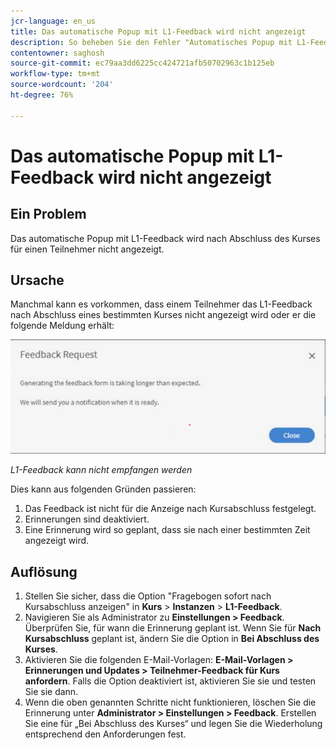 ```yaml
---
jcr-language: en_us
title: Das automatische Popup mit L1-Feedback wird nicht angezeigt
description: So beheben Sie den Fehler "Automatisches Popup mit L1-Feedback wird nicht angezeigt"
contentowner: saghosh
source-git-commit: ec79aa3dd6225cc424721afb50702963c1b125eb
workflow-type: tm+mt
source-wordcount: '204'
ht-degree: 76%

---
```




# Das automatische Popup mit L1-Feedback wird nicht angezeigt

## Ein Problem

Das automatische Popup mit L1-Feedback wird nach Abschluss des Kurses für einen Teilnehmer nicht angezeigt.

## Ursache

Manchmal kann es vorkommen, dass einem Teilnehmer das L1-Feedback nach Abschluss eines bestimmten Kurses nicht angezeigt wird oder er die folgende Meldung erhält:

![](assets/l1-feedback.png)

*L1-Feedback kann nicht empfangen werden*

Dies kann aus folgenden Gründen passieren:

1. Das Feedback ist nicht für die Anzeige nach Kursabschluss festgelegt.
1. Erinnerungen sind deaktiviert.
1. Eine Erinnerung wird so geplant, dass sie nach einer bestimmten Zeit angezeigt wird.

## Auflösung

1. Stellen Sie sicher, dass die Option &quot;Fragebogen sofort nach Kursabschluss anzeigen&quot; in **Kurs** > **Instanzen** > **L1-Feedback**.
   <!--![](assets/l1-feedback.png)-->
1. Navigieren Sie als Administrator zu **Einstellungen > Feedback**. Überprüfen Sie, für wann die Erinnerung geplant ist. Wenn Sie für **Nach Kursabschluss** geplant ist, ändern Sie die Option in **Bei Abschluss des Kurses**.
1. Aktivieren Sie die folgenden E-Mail-Vorlagen: **E-Mail-Vorlagen > Erinnerungen und Updates > Teilnehmer-Feedback für Kurs anfordern**. Falls die Option deaktiviert ist, aktivieren Sie sie und testen Sie sie dann.
1. Wenn die oben genannten Schritte nicht funktionieren, löschen Sie die Erinnerung unter **Administrator > Einstellungen > Feedback**. Erstellen Sie eine für „Bei Abschluss des Kurses“ und legen Sie die Wiederholung entsprechend den Anforderungen fest.
